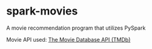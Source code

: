 # spark-movies
A movie recommendation program that utilizes PySpark

Movie API used: [The Movie Database API (TMDb)](https://developers.themoviedb.org/3/getting-started/introduction)
